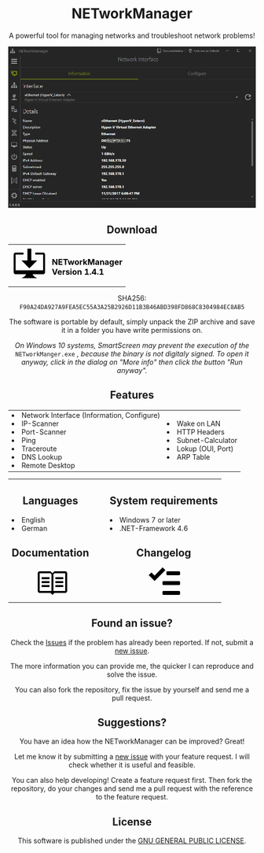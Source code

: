 <div align="center">  
  <h1>NETworkManager</h1>
  <p>A powerful tool for managing networks and troubleshoot network problems!</p>
  <img alt="NETworkManager" src="NETworkManager.gif" />
</div>

<h2 align="center">Download</h2>

<div align="center">

 <a style="text-decoration: none;color:black" href="https://github.com/BornToBeRoot/NETworkManager/releases/download/v1.4.1.0/NETworkManager_v1.4.1.0.zip">
    <table>
        <tr>       
            <td>           
                <img>
                    <svg width="64" height="64" viewBox="0 0 16 16" version="1.1">
                        <path fill-rule="evenodd" d="M4 6h3V0h2v6h3l-4 4-4-4zm11-4h-4v1h4v8H1V3h4V2H1c-.55 0-1 .45-1 1v9c0 .55.45 1 1 1h5.34c-.25.61-.86 1.39-2.34 2h8c-1.48-.61-2.09-1.39-2.34-2H15c.55 0 1-.45 1-1V3c0-.55-.45-1-1-1z"></path>
                    </svg>
                </img>            
            </td>
            <td>
                <h3>NETworkManager<br>Version 1.4.1</h3>
            </td>
        </tr>
    </table>
</a>
  
SHA256: `F90A24DA927A9FEA5EC55A3A25B2926D11B3B46ABD398FD868C8304984EC8AB5`

The software is portable by default, simply unpack the ZIP archive and save it in a folder you have write permissions on.

_On Windows 10 systems, SmartScreen may prevent the execution of the_ `NETworkManger.exe` _, because the binary is not digitaly signed. To open it anyway, click in the dialog on "More info" then click the button "Run anyway"._
</div>

<h2 align="center">Features</h2>
<table style="width:100%;">
    <tr>
        <td>
            <li>Network Interface (Information, Configure)</li>
            <li>IP-Scanner</li>
            <li>Port-Scanner</li>
            <li>Ping</li>
            <li>Traceroute</li>
            <li>DNS Lookup</li>
            <li>Remote Desktop</td>
        </td>        
        <td>
            <li>Wake on LAN</li>
            <li>HTTP Headers</li>
            <li>Subnet-Calculator</li>
            <li>Lokup (OUI, Port)</li>
            <li>ARP Table</li>
        </td>         
    </tr>
</table>

<table style="width:100%;" cellspacing=50 rules="none">
    <tr>
        <td>
            <h2 align="center">Languages</h2>
            <li>English</li>
            <li>German</li>            
            <h2 align="center">Documentation</h2>
            <div align="center">
                <a style="text-decoration: none;" href="Documentation/README.md">
                    <img>
                        <svg width="64" height="64" viewBox="0 0 16 16" version="1.1">
                            <path fill-rule="evenodd" d="M3,5 L7,5 L7,6 L3,6 L3,5 L3,5 Z M3,8 L7,8 L7,7 L3,7 L3,8 L3,8 Z M3,10 L7,10 L7,9 L3,9 L3,10 L3,10 Z M14,5 L10,5 L10,6 L14,6 L14,5 L14,5 Z M14,7 L10,7 L10,8 L14,8 L14,7 L14,7 Z M14,9 L10,9 L10,10 L14,10 L14,9 L14,9 Z M16,3 L16,12 C16,12.55 15.55,13 15,13 L9.5,13 L8.5,14 L7.5,13 L2,13 C1.45,13 1,12.55 1,12 L1,3 C1,2.45 1.45,2 2,2 L7.5,2 L8.5,3 L9.5,2 L15,2 C15.55,2 16,2.45 16,3 L16,3 Z M8,3.5 L7.5,3 L2,3 L2,12 L8,12 L8,3.5 L8,3.5 Z M15,3 L9.5,3 L9,3.5 L9,12 L15,12 L15,3 L15,3 Z"></path>
                        </svg>
                    </img>
                </a>
            </div>
        </td>
        <td>        
        </td>
         <td>
        </td>
        <td>
            <h2 align="center">System requirements</h2>
            <li>Windows 7 or later</li>
            <li>.NET-Framework 4.6</li>    
            <h2 align="center">Changelog</h2> 
             <div align="center">
                <a style="text-decoration: none;" href="https://github.com/BornToBeRoot/NETworkManager/wiki/Changelog">
                    <img>
                        <svg width="64" height="64" viewBox="0 0 16 16" version="1.1">
                            <path fill-rule="evenodd" d="M15.41,9 L7.59,9 C7,9 7,8.59 7,8 C7,7.41 7,7 7.59,7 L15.4,7 C15.99,7 15.99,7.41 15.99,8 C15.99,8.59 15.99,9 15.4,9 L15.41,9 Z M9.59,4 C9,4 9,3.59 9,3 C9,2.41 9,2 9.59,2 L15.4,2 C15.99,2 15.99,2.41 15.99,3 C15.99,3.59 15.99,4 15.4,4 L9.59,4 L9.59,4 Z M0,3.91 L1.41,2.61 L3,4.2 L7.09,0 L8.5,1.41 L3,6.91 L0,3.91 L0,3.91 Z M7.59,12 L15.4,12 C15.99,12 15.99,12.41 15.99,13 C15.99,13.59 15.99,14 15.4,14 L7.59,14 C7,14 7,13.59 7,13 C7,12.41 7,12 7.59,12 L7.59,12 Z"></path>
                        </svg>
                    </img>
                </a>
            </div>       
        </td>         
    </tr>
</table>

<h2 align="center">Found an issue?</h2>

 <div align="center">
Check the <a href="https://github.com/BornToBeRoot/NETworkManager/issues">Issues</a> if the problem has already been reported. If not, submit a <a href="https://github.com/BornToBeRoot/NETworkManager/issues/new">new issue</a>.

The more information you can provide me, the quicker I can reproduce and solve the issue.

You can also fork the repository, fix the issue by yourself and send me a pull request.
</div>

<h2 align="center">Suggestions?</h2>

<div align="center">
You have an idea how the NETworkManager can be improved? Great!

Let me know it by submitting a <a href=https://github.com/BornToBeRoot/NETworkManager/issues/new>new issue</a> with your feature request. I will check whether it is useful and feasible.

You can also help developing! Create a feature request first. Then fork the repository, do your changes and send me a pull request with the reference to the feature request. 
</div>

<h2 align="center">License</h2>

<div align="center">
This software is published under the <a href="https://github.com/BornToBeRoot/NETworkManager/blob/master/LICENSE">GNU GENERAL PUBLIC LICENSE</a>.
</div>
